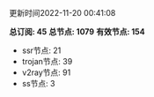 更新时间2022-11-20 00:41:08

**总订阅: 45**
**总节点: 1079**
**有效节点: 154**
- ssr节点: 21
- trojan节点: 39
- v2ray节点: 91
- ss节点: 3
